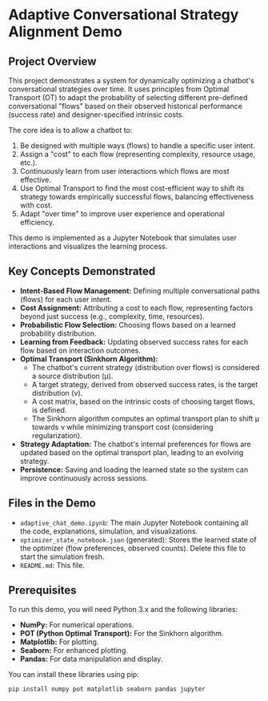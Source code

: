 # Adaptive Conversational Strategy Alignment Demo

## Project Overview

This project demonstrates a system for dynamically optimizing a chatbot's conversational strategies over time. It uses principles from Optimal Transport (OT) to adapt the probability of selecting different pre-defined conversational "flows" based on their observed historical performance (success rate) and designer-specified intrinsic costs.

The core idea is to allow a chatbot to:
1.  Be designed with multiple ways (flows) to handle a specific user intent.
2.  Assign a "cost" to each flow (representing complexity, resource usage, etc.).
3.  Continuously learn from user interactions which flows are most effective.
4.  Use Optimal Transport to find the most cost-efficient way to shift its strategy towards empirically successful flows, balancing effectiveness with cost.
5.  Adapt "over time" to improve user experience and operational efficiency.

This demo is implemented as a Jupyter Notebook that simulates user interactions and visualizes the learning process.

## Key Concepts Demonstrated

*   **Intent-Based Flow Management:** Defining multiple conversational paths (flows) for each user intent.
*   **Cost Assignment:** Attributing a cost to each flow, representing factors beyond just success (e.g., complexity, time, resources).
*   **Probabilistic Flow Selection:** Choosing flows based on a learned probability distribution.
*   **Learning from Feedback:** Updating observed success rates for each flow based on interaction outcomes.
*   **Optimal Transport (Sinkhorn Algorithm):**
    *   The chatbot's current strategy (distribution over flows) is considered a source distribution (μ).
    *   A target strategy, derived from observed success rates, is the target distribution (ν).
    *   A cost matrix, based on the intrinsic costs of choosing target flows, is defined.
    *   The Sinkhorn algorithm computes an optimal transport plan to shift μ towards ν while minimizing transport cost (considering regularization).
*   **Strategy Adaptation:** The chatbot's internal preferences for flows are updated based on the optimal transport plan, leading to an evolving strategy.
*   **Persistence:** Saving and loading the learned state so the system can improve continuously across sessions.

## Files in the Demo

*   `adaptive_chat_demo.ipynb`: The main Jupyter Notebook containing all the code, explanations, simulation, and visualizations.
*   `optimizer_state_notebook.json` (generated): Stores the learned state of the optimizer (flow preferences, observed counts). Delete this file to start the simulation fresh.
*   `README.md`: This file.

## Prerequisites

To run this demo, you will need Python 3.x and the following libraries:

*   **NumPy:** For numerical operations.
*   **POT (Python Optimal Transport):** For the Sinkhorn algorithm.
*   **Matplotlib:** For plotting.
*   **Seaborn:** For enhanced plotting.
*   **Pandas:** For data manipulation and display.

You can install these libraries using pip:
```bash
pip install numpy pot matplotlib seaborn pandas jupyter
